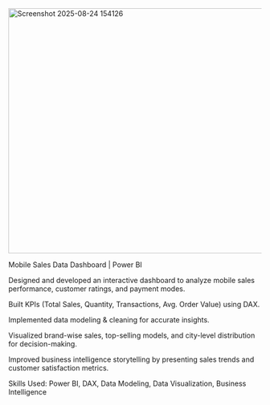<img width="874" height="489" alt="Screenshot 2025-08-24 154126" src="https://github.com/user-attachments/assets/2f75d66e-30db-4306-a664-6f80bb091977" />

Mobile Sales Data Dashboard | Power BI

Designed and developed an interactive dashboard to analyze mobile sales performance, customer ratings, and payment modes.

Built KPIs (Total Sales, Quantity, Transactions, Avg. Order Value) using DAX.

Implemented data modeling & cleaning for accurate insights.

Visualized brand-wise sales, top-selling models, and city-level distribution for decision-making.

Improved business intelligence storytelling by presenting sales trends and customer satisfaction metrics.

Skills Used: Power BI, DAX, Data Modeling, Data Visualization, Business Intelligence
